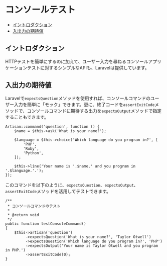# コンソールテスト

- [イントロダクション](#introduction)
- [入出力の期待値](#expecting-input-and-output)

## イントロダクション

HTTPテストを簡単にするのに加えて、ユーザー入力を尋ねるコンソールアプリケーションテストに対するシンプルなAPIも、Laravelは提供しています。

<a name="expecting-input-and-output"></a>
## 入出力の期待値

Laravelで`expectsQuestion`メソッドを使用すれば、コンソールコマンドのユーザー入力を簡単に「モック」できます。更に、終了コードを`assertExitCode`メソッドで、コンソールコマンドに期待する出力を`expectsOutput`メソッドで指定することもできます。

    Artisan::command('question', function () {
        $name = $this->ask('What is your name?');

        $language = $this->choice('Which language do you program in?', [
            'PHP',
            'Ruby',
            'Python',
        ]);

        $this->line('Your name is '.$name.' and you program in '.$language.'.');
    });

このコマンドを以下のように、`expectsQuestion`、`expectsOutput`、`assertExitCode`メソッドを活用してテストできます。

    /**
     * コンソールコマンドのテスト
     *
     * @return void
     */
    public function testConsoleCommand()
    {
        $this->artisan('question')
             ->expectsQuestion('What is your name?', 'Taylor Otwell')
             ->expectsQuestion('Which language do you program in?', 'PHP')
             ->expectsOutput('Your name is Taylor Otwell and you program in PHP.')
             ->assertExitCode(0);
    }


